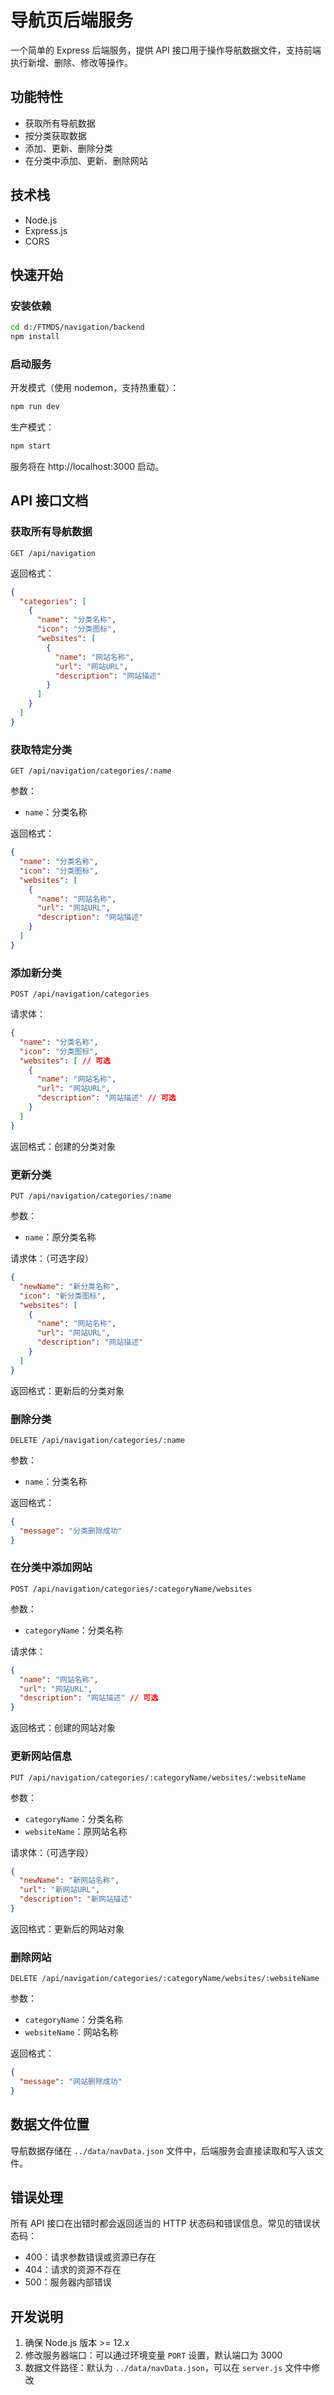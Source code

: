 # 导航页后端服务

一个简单的 Express 后端服务，提供 API 接口用于操作导航数据文件，支持前端执行新增、删除、修改等操作。

## 功能特性

- 获取所有导航数据
- 按分类获取数据
- 添加、更新、删除分类
- 在分类中添加、更新、删除网站

## 技术栈

- Node.js
- Express.js
- CORS

## 快速开始

### 安装依赖

```bash
cd d:/FTMDS/navigation/backend
npm install
```

### 启动服务

开发模式（使用 nodemon，支持热重载）：

```bash
npm run dev
```

生产模式：

```bash
npm start
```

服务将在 http://localhost:3000 启动。

## API 接口文档

### 获取所有导航数据

```
GET /api/navigation
```

返回格式：

```json
{
  "categories": [
    {
      "name": "分类名称",
      "icon": "分类图标",
      "websites": [
        {
          "name": "网站名称",
          "url": "网站URL",
          "description": "网站描述"
        }
      ]
    }
  ]
}
```

### 获取特定分类

```
GET /api/navigation/categories/:name
```

参数：
- `name`：分类名称

返回格式：

```json
{
  "name": "分类名称",
  "icon": "分类图标",
  "websites": [
    {
      "name": "网站名称",
      "url": "网站URL",
      "description": "网站描述"
    }
  ]
}
```

### 添加新分类

```
POST /api/navigation/categories
```

请求体：

```json
{
  "name": "分类名称",
  "icon": "分类图标",
  "websites": [ // 可选
    {
      "name": "网站名称",
      "url": "网站URL",
      "description": "网站描述" // 可选
    }
  ]
}
```

返回格式：创建的分类对象

### 更新分类

```
PUT /api/navigation/categories/:name
```

参数：
- `name`：原分类名称

请求体：（可选字段）

```json
{
  "newName": "新分类名称",
  "icon": "新分类图标",
  "websites": [
    {
      "name": "网站名称",
      "url": "网站URL",
      "description": "网站描述"
    }
  ]
}
```

返回格式：更新后的分类对象

### 删除分类

```
DELETE /api/navigation/categories/:name
```

参数：
- `name`：分类名称

返回格式：

```json
{
  "message": "分类删除成功"
}
```

### 在分类中添加网站

```
POST /api/navigation/categories/:categoryName/websites
```

参数：
- `categoryName`：分类名称

请求体：

```json
{
  "name": "网站名称",
  "url": "网站URL",
  "description": "网站描述" // 可选
}
```

返回格式：创建的网站对象

### 更新网站信息

```
PUT /api/navigation/categories/:categoryName/websites/:websiteName
```

参数：
- `categoryName`：分类名称
- `websiteName`：原网站名称

请求体：（可选字段）

```json
{
  "newName": "新网站名称",
  "url": "新网站URL",
  "description": "新网站描述"
}
```

返回格式：更新后的网站对象

### 删除网站

```
DELETE /api/navigation/categories/:categoryName/websites/:websiteName
```

参数：
- `categoryName`：分类名称
- `websiteName`：网站名称

返回格式：

```json
{
  "message": "网站删除成功"
}
```

## 数据文件位置

导航数据存储在 `../data/navData.json` 文件中，后端服务会直接读取和写入该文件。

## 错误处理

所有 API 接口在出错时都会返回适当的 HTTP 状态码和错误信息。常见的错误状态码：

- 400：请求参数错误或资源已存在
- 404：请求的资源不存在
- 500：服务器内部错误

## 开发说明

1. 确保 Node.js 版本 >= 12.x
2. 修改服务器端口：可以通过环境变量 `PORT` 设置，默认端口为 3000
3. 数据文件路径：默认为 `../data/navData.json`，可以在 `server.js` 文件中修改